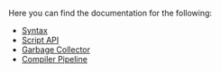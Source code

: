 
Here you can find the documentation for the following:

- [Syntax](./syntax.adoc)
- [Script API](./scriptapi.adoc)
- [Garbage Collector](./garbagecollector.md)
- [Compiler Pipeline](./compiler.md)
